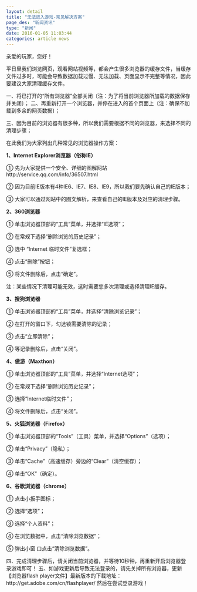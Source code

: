 ```yaml
---
layout: detail
title: "无法进入游戏-常见解决方案"
page_des: "新闻资讯"
type: "新闻"
date: 2016-01-05 11:03:44
categories: article news
---
```

亲爱的玩家，您好！

<p>平日里我们浏览网页，观看网站视频等，都会产生很多浏览器的缓存文件，当缓存文件过多时，可能会导致数据加载过慢、无法加载、页面显示不完整等情况，因此要建议大家清理缓存文件。
<p>一、将已打开的“所有浏览器”全部关闭〔注：为了将当前浏览器所加载的数据保存并关闭〕；
二、再重新打开一个浏览器，并停在进入的首个页面上〔注：确保不加载到多余的网页数据〕；
<p>三、因为目前的浏览器有很多种，所以我们需要根据不同的浏览器，来选择不同的清理步骤；
<p>在此我们为大家列出几种常见的浏览器操作方案：

<p><b>1、Internet Explorer浏览器（俗称IE）</b>                                
<p>① 先为大家提供一个安全、详细的图解网站http://service.qq.com/info/36507.html
<p>② 因为目前IE版本有4种IE6、IE7、IE8、IE9，所以我们要先确认自己的IE版本；
<p>③ 大家可以通过网站中的图文解析，来查看自己的IE版本及对应的清理步骤。
<p><b>2、360浏览器</b>

<p>① 单击浏览器顶部的“工具”菜单，并选择“IE选项”；
<p>② 在常规下选择“删除浏览的历史记录”；
<p>③ 选中 “Internet 临时文件”复选框；
<p>④ 点击“删除”按钮；
<p>⑤ 将文件删除后，点击“确定”。

<p>注：某些情况下清理可能无效，这时需要您多次清理或选择清理IE缓存。
<p><b>3、搜狗浏览器</b>
<p>① 单击浏览器顶部的“工具”菜单，并选择“清除浏览记录”；
<p>② 在打开的窗口下，勾选锁需要清除的记录；
<p>③ 点击“立即清除”；
<p>④ 等记录删除后，点击“关闭”。
<p><b>4、傲游（Maxthon）</b>
<p>① 单击浏览器顶部的“工具”菜单，并选择“Internet选项”；
<p>② 在常规下选择“删除浏览历史记录”；
<p>③ 选择“Internet临时文件”；
<p>④ 将文件删除后，点击“关闭”。
<p><b>5、火狐浏览器（Firefox）</b>
<p>① 单击浏览器顶部的“Tools”（工具）菜单，并选择“Options”（选项）；
<p>② 单击“Privacy”（隐私）；
<p>③ 单击“Cache”（高速缓存）旁边的“Clear”（清空缓存）；
<p>④ 单击“OK”（确定）。
<p><b>6、谷歌浏览器（chrome）</b>
<p>① 点击小扳手图标；
<p>② 选择“选项”；
<p>③ 选择“个人资料”；
<p>④ 在浏览数据中，点击“清除浏览数据”；
<p>⑤ 弹出小窗 口点击“清除浏览数据”。
<p>四、完成清理步骤后，请关闭当前浏览器，并等待10秒钟，再重新开启浏览器登录游戏即可！
五、如游戏更新后导致无法登录的，请先关掉所有浏览器，更新【浏览器flash player文件】最新版本的下载地址：http://get.adobe.com/cn/flashplayer/ 然后在尝试登录游戏！
